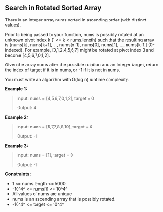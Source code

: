 ## Search in Rotated Sorted Array

There is an integer array nums sorted in ascending order (with distinct values).

Prior to being passed to your function, nums is possibly rotated at an unknown pivot index k (1 <= k < nums.length) such that the resulting array is [nums[k], nums[k+1], ..., nums[n-1], nums[0], nums[1], ..., nums[k-1]] (0-indexed). For example, [0,1,2,4,5,6,7] might be rotated at pivot index 3 and become [4,5,6,7,0,1,2].

Given the array nums after the possible rotation and an integer target, return the index of target if it is in nums, or -1 if it is not in nums.

You must write an algorithm with O(log n) runtime complexity.

**Example 1:**

> Input: nums = [4,5,6,7,0,1,2], target = 0
>
> Output: 4

**Example 2:**

> Input: nums = [5,7,7,8,8,10], target = 6
>
> Output: -1

**Example 3:**

> Input: nums = [1], target = 0
>
> Output: -1

**Constraints:**

- 1 <= nums.length <= 5000
- -10^4^ <= nums[i] <= 10^4^
- All values of nums are unique.
- nums is an ascending array that is possibly rotated.
- -10^4^ <= target <= 10^4^